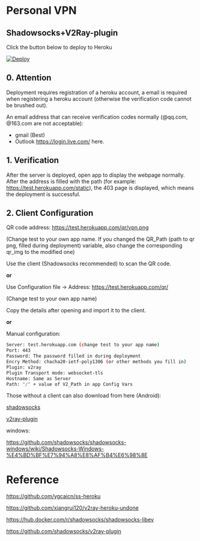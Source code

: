 # Personal VPN
## Shadowsocks+V2Ray-plugin

Click the button below to deploy to Heroku

[![Deploy](https://www.herokucdn.com/deploy/button.png)](https://heroku.com/deploy?template=https://github.com/IvanMarche/shadowsocks-heroku/tree/main)

## 0. Attention

Deployment requires registration of a heroku account, a email is required when registering a heroku account (otherwise the verification code cannot be brushed out). 

An email address that can receive verification codes normally (@qq.com, @163.com are not acceptable):
- gmail (Best) 
- Outlook <https://login.live.com/> here.

## 1. Verification

After the server is deployed, open app to display the webpage normally. After the address is filled with the path (for example: <https://test.herokuapp.com/static>), the 403 page is displayed, which means the deployment is successful.

## 2. Client Configuration

QR code address: https://test.herokuapp.com/qr/vpn.png

(Change test to your own app name. If you changed the QR\_Path (path to qr png, filled during deployment) variable, also change the corresponding qr\_img to the modified one)

Use the client (Shadowsocks recommended) to scan the QR code.

**or**

Use Configuration file -> Address: https://test.herokuapp.com/qr/

(Change test to your own app name)

Copy the details after opening and import it to the client.

**or**

Manual configuration:

```sh
Server: test.herokuapp.com (change test to your app name)
Port: 443
Password: The password filled in during deployment
Encry Method: chacha20-ietf-poly1306 (or other methods you fill in)
Plugin: v2ray
Plugin Transport mode: websocket-tls
Hostname: Same as Server
Path: "/" + value of V2_Path in app Config Vars
```

Those without a client can also download from here (Android):

[shadowsocks](https://github.com/shadowsocks/shadowsocks-android/releases/latest/download/shadowsocks--universal-5.1.9.apk)

[v2ray-plugin](https://github.com/shadowsocks/v2ray-plugin-android/releases/latest/download/v2ray-arm64-v8a-1.3.1.apk)

windows:

<https://github.com/shadowsocks/shadowsocks-windows/wiki/Shadowsocks-Windows-%E4%BD%BF%E7%94%A8%E8%AF%B4%E6%98%8E>

# Reference

https://github.com/ygcaicn/ss-heroku

https://github.com/xiangrui120/v2ray-heroku-undone

https://hub.docker.com/r/shadowsocks/shadowsocks-libev

https://github.com/shadowsocks/v2ray-plugin
